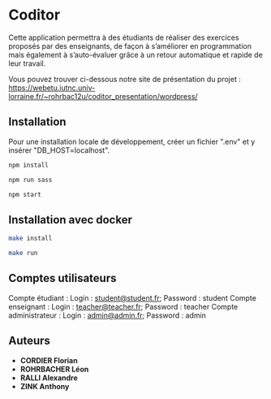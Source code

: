 # Coditor

Cette application permettra à des étudiants de réaliser des exercices proposés par des enseignants, de façon à s’améliorer en programmation mais également à s’auto-évaluer grâce à un retour automatique et rapide de leur travail.

Vous pouvez trouver ci-dessous notre site de présentation du projet :  
https://webetu.iutnc.univ-lorraine.fr/~rohrbac12u/coditor_presentation/wordpress/

## Installation

Pour une installation locale de développement, créer un fichier ".env" et y insérer "DB_HOST=localhost".

```sh
npm install
```

```sh
npm run sass
```

```sh
npm start
```

## Installation avec docker
```sh
make install 
```

```sh
make run 
```

## Comptes utilisateurs

Compte étudiant : Login : student@student.fr; Password : student
Compte enseignant : Login : teacher@teacher.fr; Password : teacher
Compte administrateur : Login : admin@admin.fr; Password : admin

## Auteurs
* **CORDIER Florian**
* **ROHRBACHER Léon**
* **RALLI Alexandre**
* **ZINK Anthony**
